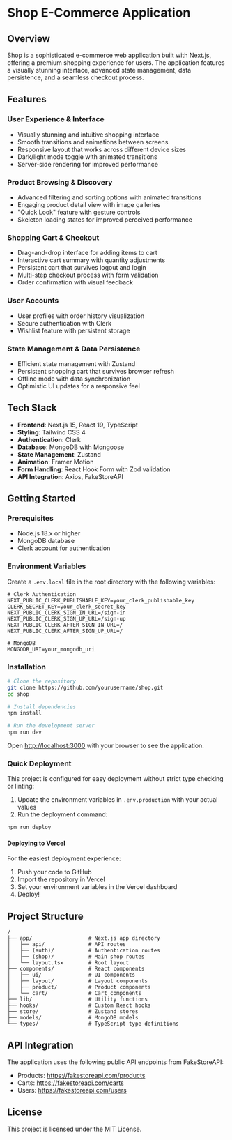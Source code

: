 # Shop E-Commerce Application

## Overview

Shop is a sophisticated e-commerce web application built with Next.js, offering a premium shopping experience for users. The application features a visually stunning interface, advanced state management, data persistence, and a seamless checkout process.

## Features

### User Experience & Interface
- Visually stunning and intuitive shopping interface
- Smooth transitions and animations between screens
- Responsive layout that works across different device sizes
- Dark/light mode toggle with animated transitions
- Server-side rendering for improved performance

### Product Browsing & Discovery
- Advanced filtering and sorting options with animated transitions
- Engaging product detail view with image galleries
- "Quick Look" feature with gesture controls
- Skeleton loading states for improved perceived performance

### Shopping Cart & Checkout
- Drag-and-drop interface for adding items to cart
- Interactive cart summary with quantity adjustments
- Persistent cart that survives logout and login
- Multi-step checkout process with form validation
- Order confirmation with visual feedback

### User Accounts
- User profiles with order history visualization
- Secure authentication with Clerk
- Wishlist feature with persistent storage

### State Management & Data Persistence
- Efficient state management with Zustand
- Persistent shopping cart that survives browser refresh
- Offline mode with data synchronization
- Optimistic UI updates for a responsive feel

## Tech Stack

- **Frontend**: Next.js 15, React 19, TypeScript
- **Styling**: Tailwind CSS 4
- **Authentication**: Clerk
- **Database**: MongoDB with Mongoose
- **State Management**: Zustand
- **Animation**: Framer Motion
- **Form Handling**: React Hook Form with Zod validation
- **API Integration**: Axios, FakeStoreAPI

## Getting Started

### Prerequisites

- Node.js 18.x or higher
- MongoDB database
- Clerk account for authentication

### Environment Variables

Create a `.env.local` file in the root directory with the following variables:

```
# Clerk Authentication
NEXT_PUBLIC_CLERK_PUBLISHABLE_KEY=your_clerk_publishable_key
CLERK_SECRET_KEY=your_clerk_secret_key
NEXT_PUBLIC_CLERK_SIGN_IN_URL=/sign-in
NEXT_PUBLIC_CLERK_SIGN_UP_URL=/sign-up
NEXT_PUBLIC_CLERK_AFTER_SIGN_IN_URL=/
NEXT_PUBLIC_CLERK_AFTER_SIGN_UP_URL=/

# MongoDB
MONGODB_URI=your_mongodb_uri
```

### Installation

```bash
# Clone the repository
git clone https://github.com/yourusername/shop.git
cd shop

# Install dependencies
npm install

# Run the development server
npm run dev
```

Open [http://localhost:3000](http://localhost:3000) with your browser to see the application.

### Quick Deployment

This project is configured for easy deployment without strict type checking or linting:

1. Update the environment variables in `.env.production` with your actual values
2. Run the deployment command:

```bash
npm run deploy
```

#### Deploying to Vercel

For the easiest deployment experience:

1. Push your code to GitHub
2. Import the repository in Vercel
3. Set your environment variables in the Vercel dashboard
4. Deploy!

## Project Structure

```
/
├── app/                  # Next.js app directory
│   ├── api/              # API routes
│   ├── (auth)/           # Authentication routes
│   ├── (shop)/           # Main shop routes
│   └── layout.tsx        # Root layout
├── components/           # React components
│   ├── ui/               # UI components
│   ├── layout/           # Layout components
│   ├── product/          # Product components
│   └── cart/             # Cart components
├── lib/                  # Utility functions
├── hooks/                # Custom React hooks
├── store/                # Zustand stores
├── models/               # MongoDB models
└── types/                # TypeScript type definitions
```

## API Integration

The application uses the following public API endpoints from FakeStoreAPI:

- Products: https://fakestoreapi.com/products
- Carts: https://fakestoreapi.com/carts
- Users: https://fakestoreapi.com/users

## License

This project is licensed under the MIT License.
